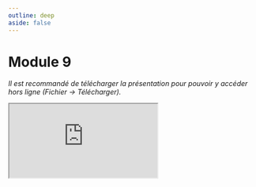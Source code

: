 ```yaml
---
outline: deep
aside: false
---
```

# Module 9

*Il est recommandé de télécharger la présentation pour pouvoir y accéder hors ligne (Fichier -> Télécharger).*

<iframe src="https://docs.google.com/presentation/d/17wGx81Ws2u3uuKtm02oG0DydPC2oiriC/edit?usp=sharing"></iframe>